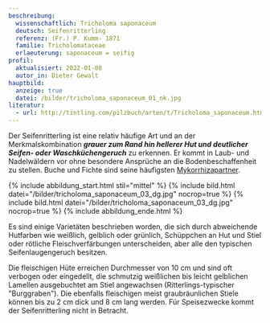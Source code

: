 ```yaml
---
beschreibung:
  wissenschaftlich: Tricholoma saponaceum
  deutsch: Seifenritterling
  referenz: (Fr.) P. Kumm- 1871
  familie: Tricholomataceae
  erlaeuterung: saponaceum = seifig
profil:
  aktualisiert: 2022-01-08
  autor_in: Dieter Gewalt
hauptbild:
  anzeige: true
  datei: /bilder/tricholoma_saponaceum_01_nk.jpg
literatur:
  - url: http://tintling.com/pilzbuch/arten/t/Tricholoma_saponaceum.html
---
```

Der Seifenritterling ist eine relativ häufige Art und an der Merkmalskombination ***grauer zum Rand hin hellerer Hut und deutlicher Seifen- oder Waschküchengeruch*** zu erkennen. Er kommt in Laub- und Nadelwäldern vor ohne besondere Ansprüche an die Bodenbeschaffenheit zu stellen. Buche und Fichte sind seine häufigsten [Mykorrhizapartner](Mykorrhiza "Glossar").

{% include abbildung_start.html stil="mittel" %}
{% include bild.html datei="/bilder/tricholoma_saponaceum_03_dg.jpg" nocrop=true %}
{% include bild.html datei="/bilder/tricholoma_saponaceum_03_dg.jpg" nocrop=true %}
{% include abbildung_ende.html %}

Es sind einige Varietäten beschrieben worden, die sich durch abweichende Hutfarben wie weißlich, gelblich oder grünlich, Schüppchen an Hut und Stiel oder rötliche Fleischverfärbungen unterscheiden, aber alle den typischen Seifenlaugengeruch besitzen.

Die fleischigen Hüte erreichen Durchmesser von 10 cm und sind oft verbogen oder eingedellt, die schmutzig weißlichen bis leicht gelblichen Lamellen ausgebuchtet am Stiel angewachsen (Ritterlings-typischer "Burggraben"). Die ebenfalls fleischigen meist graubräunlichen Stiele können bis zu 2 cm dick und 8 cm lang werden. Für Speisezwecke kommt der Seifenritterling nicht in Betracht.